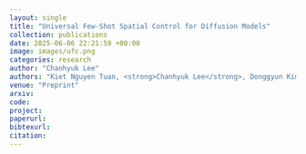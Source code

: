 ```yaml
---
layout: single
title: "Universal Few-Shot Spatial Control for Diffusion Models"
collection: publications
date: 2025-06-06 22:21:59 +00:00
image: images/ufc.png
categories: research
author: "Chanhyuk Lee"
authors: "Kiet Nguyen Tuan, <strong>Chanhyuk Lee</strong>, Donggyun Kim, Donghoon Lee, Seunghoon Hong"
venue: "Preprint"
arxiv: 
code: 
project: 
paperurl: 
bibtexurl: 
citation: 
---
```


